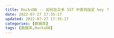 ```yaml
---
title: RocksDB -- 如何在众多 SST 中查找指定 key ？
date: 2022-07-27 17:35:17
updated: 2022-07-27 17:35:17
categories: [数据库]
tags: [数据库,RocksDB]
---
```

